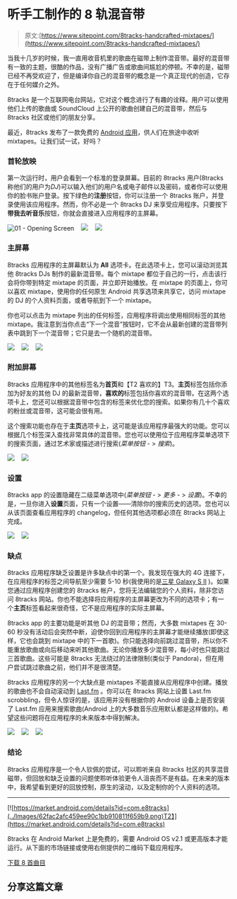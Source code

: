 # 听手工制作的 8 轨混音带

> 原文:[https://www.sitepoint.com/8tracks-handcrafted-mixtapes/](https://www.sitepoint.com/8tracks-handcrafted-mixtapes/)

当我十几岁的时候，我一直用收音机里的歌曲在磁带上制作混音带。最好的混音带有一致的主题，很酷的作品，没有广播广告或歌曲间尴尬的停顿。不幸的是，磁带已经不再受欢迎了，但是编译你自己的混音带的概念是一个真正现代的创造，它存在于任何媒介之外。

8tracks 是一个互联网电台网站，它对这个概念进行了有趣的诠释。用户可以使用他们上传的歌曲或 SoundCloud 上公开的歌曲创建自己的混音带，然后与 8tracks 社区或他们的朋友分享。

最近，8tracks 发布了一款免费的 [Android 应用](https://market.android.com/details?id=com.e8tracks)，供人们在旅途中收听 mixtapes。让我们试一试，好吗？

### 首轮放映

第一次运行时，用户会看到一个标准的登录屏幕。目前的 8tracks 用户(8tracks 称他们的用户为*DJ*)可以输入他们的用户名或电子邮件以及密码，或者你可以使用你的脸书账户登录。按下绿色的**注册**按钮，你可以注册一个 8tracks 账户，并登录使用该应用程序。然而，你不必是一个 8tracks DJ 来享受应用程序。只要按下**带我去听音乐**按钮，你就会直接进入应用程序的主屏幕。

![01 - Opening Screen](../Images/8eae8c9d85a17befdbc62d070333b1a7.png)    ![](../Images/6587fd95542a4874f32c8fcc1244f5fe.png)    ![](../Images/6598238d8c980263557e9b7548fce0f8.png)

### 主屏幕

8tracks 应用程序的主屏幕默认为 **All** 选项卡。在此选项卡上，您可以滚动浏览其他 8tracks DJs 制作的最新混音带。每个 mixtape 都位于自己的一行，点击该行会将你带到特定 mixtape 的页面，并立即开始播放。在 mixtape 的页面上，你可以喜欢 mixtape，使用你的任何原生 Android 共享选项来共享它，访问 mixtape 的 DJ 的个人资料页面，或者导航到下一个 mixtape。

你也可以点击为 mixtape 列出的任何标签，应用程序将调出使用相同标签的其他 mixtape。我注意到当你点击“下一个混音”按钮时，它不会从最新创建的混音带列表中跳到下一个混音带；它只是去一个随机的混音带。

![](../Images/9af18192343634d221624d11a888f8f8.png)    ![](../Images/c3cbd38b1c4ccf772f85b662bbcd1760.png)    ![](../Images/3a2a8884964ded5aa519cfb828812bc1.png)

### 附加屏幕

8tracks 应用程序中的其他标签名为**首页**和【T2 喜欢的】T3。**主页**标签包括你添加为好友的其他 DJ 的最新混音带，**喜欢的**标签包括你喜欢的混音带。在这两个选项卡上，您还可以根据混音带中包含的标签来优化您的搜索。如果你有几十个喜欢的粉丝或混音带，这可能会很有用。

这个搜索功能也存在于**主页**选项卡上，这可能是该应用程序最强大的功能。您可以根据几个标签深入查找非常具体的混音带。您也可以使用位于应用程序菜单选项下的搜索页面，通过艺术家或描述进行搜索(*菜单按钮* - > *搜索*)。

![](../Images/dfb832fb167218fd5716637acdfcd4d0.png)    ![](../Images/ddd047eae1d87d96d55e1034d613afa8.png)

### 设置

8tracks app 的设置隐藏在二级菜单选项中(*菜单按钮* - > *更多* - > *设置*)。不幸的是，一旦你进入**设置**页面，只有一个设置——清除你的搜索历史的选项。您也可以从该页面查看应用程序的 changelog，但任何其他选项都必须在 8tracks 网站上完成。

![](../Images/727dd066cf2dd621f038ed930a13807c.png)    ![](../Images/67e6b1e22443aab4fe0726a9bd723400.png)

### 缺点

8tracks 应用程序缺乏设置是许多缺点中的第一个。我发现在强大的 4G 连接下，在应用程序的标签之间导航至少需要 5-10 秒(我使用的是[三星 Galaxy S II](http://www.samsung.com/global/microsite/galaxys2/html/) )。如果您通过应用程序创建您的 8tracks 帐户，您将无法编辑您的个人资料，除非您访问 8tracks 网站。你也不能选择将应用程序的主屏幕更改为不同的选项卡；有一个**主页**标签看起来很奇怪，它不是应用程序的实际主屏幕。

8tracks app 的主要功能是听其他 DJ 的混音带；然而，大多数 mixtapes 在 30-60 秒没有活动后会突然中断，迫使你回到应用程序的主屏幕才能继续播放(即使这样，它也会跳到 mixtape 中的下一首歌)。你只能选择向前跳过混音带，所以你不能重放歌曲或向后移动来听其他歌曲。无论你播放多少混音带，每小时也只能跳过三首歌曲。这些可能是 8tracks 无法绕过的法律限制(类似于 Pandora)，但在用户尝试跳过歌曲之前，他们并不是很清楚。

8tracks 应用程序的另一个大缺点是 mixtapes 不能直接从应用程序中创建。播放的歌曲也不会自动滚动到 [Last.fm](http://www.last.fm) 。你可以在 8tracks 网站上设置 Last.fm scrobbling，但令人惊讶的是，该应用并没有根据你的 Android 设备上是否安装了 Last.fm 应用来搜索歌曲(Android 上的大多数音乐应用默认都是这样做的)。希望这些问题将在应用程序的未来版本中得到解决。

![](../Images/c35921a93359352b52e6557db1d47642.png)    ![](../Images/21a4ee7dadc0f993ea2e85f5dbb909cb.png)    ![](../Images/4931309fce252c2b73a228004c5bcd12.png)

### 结论

8tracks 应用程序是一个令人钦佩的尝试，可以聆听来自 8tracks 社区的共享混音磁带，但回放和缺乏设置的问题使聆听体验更令人沮丧而不是有益。在未来的版本中，我希望看到更好的回放控制，原生的滚动，以及定制你的个人资料的选项。

* * *

[![https://market.android.com/details?id=com.e8tracks](../Images/62fac2afc459ee90c1bb910811f659b9.png)T2】](https://market.android.com/details?id=com.e8tracks)

8tracks 在 Android Market 上是免费的，需要 Android OS v2.1 或更高版本才能运行。从下面的市场链接或使用右侧提供的二维码下载应用程序。

[下载 8 首曲目](https://market.android.com/details?id=com.e8tracks)

## 分享这篇文章